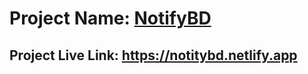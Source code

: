 # Project Name: [NotifyBD](https://notitybd.netlify.app)

## Project Live Link: https://notitybd.netlify.app
